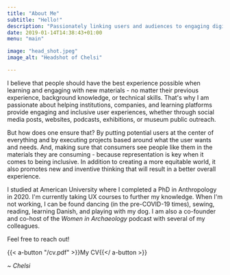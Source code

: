 ```yaml
---
title: "About Me"
subtitle: "Hello!"
description: "Passionately linking users and audiences to engaging digital and real world experiences"
date: 2019-01-14T14:38:43+01:00
menu: "main"

image: "head_shot.jpeg"
image_alt: "Headshot of Chelsi"

---
```


I believe that people should have the best experience possible when learning and engaging with new materials - no matter their previous experience, background knowledge, or technical skills. That's why I am passionate about helping institutions, companies, and learning platforms provide engaging and inclusive user experiences, whether through social media posts, websites, podcasts, exhibitions, or museum public outreach.

But how does one ensure that? By putting potential users at the center of everything and by executing projects based around what the user wants and needs. And, making sure that consumers see people like them in the materials they are consuming - because representation is key when it comes to being inclusive. In addition to creating a more equitable world, it also promotes new and inventive thinking that will result in a better overall experience.

I studied at American University where I completed a PhD in Anthropology in 2020. I'm currently taking UX courses to further my knowledge. When I'm not working, I can be found dancing (in the pre-COVID-19 times), sewing, reading, learning Danish, and playing with my dog. I am also a co-founder and co-host of the _Women in Archaeology_ podcast with several of my colleagues.

Feel free to reach out!

{{< a-button "/cv.pdf" >}}My CV{{</ a-button >}}

_~ Chelsi_
